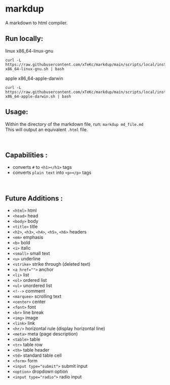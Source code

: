 # markdup
A markdown to html compiler.

<!-- ## Run with Bash:
---
```
sh <(curl https://markdup.onrender.com/sh)
```

## Run with Powershell:
---
```
iwr -useb https://markdup.onrender.com/ps | iex
``` -->

## Run locally:
linux x86_64-linux-gnu
```
curl -L https://raw.githubusercontent.com/xTeKc/markdup/main/scripts/local/install-x86_64-linux-gnu.sh | bash
```
apple x86_64-apple-darwin
```
curl -L https://raw.githubusercontent.com/xTeKc/markdup/main/scripts/local/install-x86_64-apple-darwin.sh | bash
``` 

## Usage:
Within the directory of the markdown file, run: `markdup md_file.md` <br>
This will output an equivalent `.html` file.

<br>

## Capabilities :
- converts `#` to `<h1></h1>` tags
- converts `plain text` into `<p></p>` tags

<br>

## Future Additions :
- `<html>` html
- `<head>` head
- `<body>` body
- `<title>` title
- `<h2>`, `<h3>`, `<h4>`, `<h5>`, `<h6>` headers
- `<em>` emphasis
- `<b>` bold
- `<i>` italic
- `<small>` small text
- `<u>` underline
- `<strike>` strike through (deleted text)
- `<a href="">` anchor
- `<li>` list
- `<ol>` ordered list
- `<ul>` unordered list
- `<!-->` comment
- `<marquee>` scrolling text
- `<center>` center
- `<font>` font
- `<br>` line break
- `<img>` image
- `<link>` link
- `<hr/>` horizontal rule (display horizontal line)
- `<meta>` meta (page description)
- `<table>` table
- `<tr>` table row
- `<th>` table header
- `<td>` standard table cell
- `<form>` form
- `<input type="submit">` submit input
- `<option>` dropdown option
- `<input type="radio">` radio input